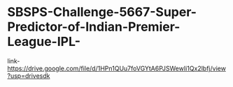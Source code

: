 # SBSPS-Challenge-5667-Super-Predictor-of-Indian-Premier-League-IPL-
link- https://drive.google.com/file/d/1HPn1QUu7foVGYtA6PJSWewIi1Qx2lbfj/view?usp=drivesdk
